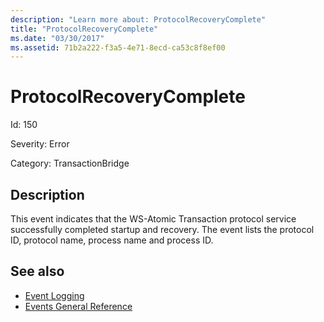 ```yaml
---
description: "Learn more about: ProtocolRecoveryComplete"
title: "ProtocolRecoveryComplete"
ms.date: "03/30/2017"
ms.assetid: 71b2a222-f3a5-4e71-8ecd-ca53c8f8ef00
---
```

# ProtocolRecoveryComplete

Id: 150  
  
 Severity: Error  
  
 Category: TransactionBridge  
  
## Description  

 This event indicates that the WS-Atomic Transaction protocol service successfully completed startup and recovery. The event lists the protocol ID, protocol name, process name and process ID.  
  
## See also

- [Event Logging](index.md)
- [Events General Reference](events-general-reference.md)
